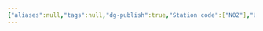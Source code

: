 ```yaml
---
{"aliases":null,"tags":null,"dg-publish":true,"Station code":["N02"],"Universal Name":"","permalink":"/narrative/locations/worlds/toi-2567b/","dgPassFrontmatter":true}
---
```


